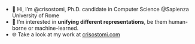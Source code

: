 - 👋 Hi, I’m @crisostomi, Ph.D. candidate in Computer Science @Sapienza University of Rome
- 👀 I’m interested in **unifying different representations**, be them human-borne or machine-learned. 
- 🌐 Take a look at my work at [crisostomi.com](https://www.crisostomi.com)

